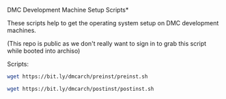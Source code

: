 DMC Development Machine Setup Scripts*

These scripts help to get the operating system setup on DMC development machines.

(This repo is public as we don't really want to sign in to grab this script while booted into archiso)


Scripts:

```bash
wget https://bit.ly/dmcarch/preinst/preinst.sh
```

```bash
wget https://bit.ly/dmcarch/postinst/postinst.sh
```
